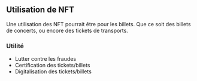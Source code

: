 ## Utilisation de NFT

Une utilisation des NFT pourrait être pour les billets. Que ce soit des billets de concerts, ou encore des tickets de transports.

### Utilité
- Lutter contre les fraudes
- Certification des tickets/billets
- Digitalisation des tickets/billets